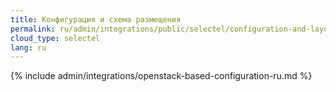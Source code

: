 ```yaml
---
title: Конфигурация и схема размещения
permalink: ru/admin/integrations/public/selectel/сonfiguration-and-layout-scheme.html
cloud_type: selectel
lang: ru
---
```


{% include admin/integrations/openstack-based-configuration-ru.md %}
